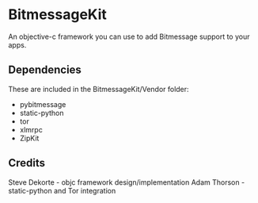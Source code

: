 BitmessageKit
==============

An objective-c framework you can use to add Bitmessage support to your apps.

Dependencies
--------------------

These are included in the BitmessageKit/Vendor folder:

* pybitmessage
* static-python
* tor
* xlmrpc
* ZipKit

Credits
----------

Steve Dekorte - objc framework design/implementation
Adam Thorson - static-python and Tor integration
